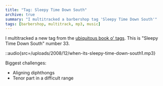 ```yaml
---
title: "Tag: Sleepy Time Down South"
archive: true
summary: "I multitracked a barbershop tag 'Sleepy Time Down South'"
tags: [barbershop, multitrack, mp3, music]
---
```


I multitracked a new tag from the [ubiquitous book o'
tags](http://www.stampedecitychorus.com/classic_tags_men2.pdf). This is "Sleepy
Time Down South" number 33.

::audio{src=/uploads/2008/12/when-its-sleepy-time-down-south1.mp3}

Biggest challenges:

- Aligning diphthongs
- Tenor part in a difficult range
